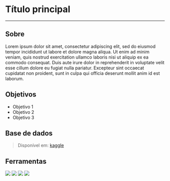 # Título principal

---

## Sobre


Lorem ipsum dolor sit amet, consectetur adipiscing elit, sed do eiusmod tempor incididunt ut labore et dolore magna aliqua. Ut enim ad minim veniam, quis nostrud exercitation ullamco laboris nisi ut aliquip ex ea commodo consequat. Duis aute irure dolor in reprehenderit in voluptate velit esse cillum dolore eu fugiat nulla pariatur. Excepteur sint occaecat cupidatat non proident, sunt in culpa qui officia deserunt mollit anim id est laborum.


## Objetivos

- Objetivo 1
- Objetivo 2
- Objetivo 3

## Base de dados

> Disponível em: [kaggle](https://www.kaggle.com/)

## Ferramentas

  <img style='display:inline' src="https://img.shields.io/badge/Python-3.9.13-informational?style=for-the-badge&logo=python">
  
  <img style='display:inline' src="https://img.shields.io/badge/Jupyter-7.31.1-informational?style=for-the-badge&logo=jupyter">
  
  <img style='display:inline' src="https://img.shields.io/badge/Anaconda-22.9.0-informational?style=for-the-badge&logo=anaconda">

  <img style='display:inline' src="https://img.shields.io/badge/ubuntu-22.04.1-informational?style=for-the-badge&logo=ubuntu">